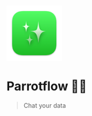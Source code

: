 ![appicon](./Parrotflow/Assets.xcassets/AppIcon.appiconset/128.png)

# Parrotflow 🦜🌊

> Chat your data
